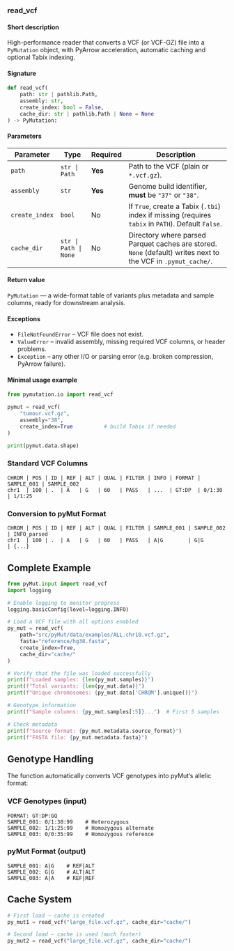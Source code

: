 ### read_vcf

#### Short description

High-performance reader that converts a VCF (or VCF-GZ) file into a `PyMutation` object, with PyArrow acceleration, automatic caching and optional Tabix indexing.&#x20;

#### Signature

```python
def read_vcf(
    path: str | pathlib.Path,
    assembly: str,
    create_index: bool = False,
    cache_dir: str | pathlib.Path | None = None
) -> PyMutation:
```

#### Parameters

| Parameter      | Type                  | Required | Description                                                                                                   |
| -------------- | --------------------- | -------- | ------------------------------------------------------------------------------------------------------------- |
| `path`         | `str \| Path`         | **Yes**  | Path to the VCF (plain or `*.vcf.gz`).                                                                        |
| `assembly`     | `str`                 | **Yes**  | Genome build identifier, **must** be `"37"` or `"38"`.                                                        |
| `create_index` | `bool`                | No       | If `True`, create a Tabix (`.tbi`) index if missing (requires `tabix` in `PATH`). Default `False`.            |
| `cache_dir`    | `str \| Path \| None` | No       | Directory where parsed Parquet caches are stored. `None` (default) writes next to the VCF in `.pymut_cache/`. |

#### Return value

`PyMutation` — a wide-format table of variants plus metadata and sample columns, ready for downstream analysis.

#### Exceptions

* `FileNotFoundError` – VCF file does not exist.
* `ValueError` – invalid assembly, missing required VCF columns, or header problems.
* `Exception` – any other I/O or parsing error (e.g. broken compression, PyArrow failure).

#### Minimal usage example

```python
from pymutation.io import read_vcf

pymut = read_vcf(
    "tumour.vcf.gz",
    assembly="38",
    create_index=True          # build Tabix if needed
)

print(pymut.data.shape)
```
### Standard VCF Columns

```
CHROM | POS | ID | REF | ALT | QUAL | FILTER | INFO | FORMAT | SAMPLE_001 | SAMPLE_002
chr1  | 100 | .  | A   | G   | 60   | PASS   | ...  | GT:DP  | 0/1:30    | 1/1:25
```

### Conversion to **pyMut** Format

```
CHROM | POS | ID | REF | ALT | QUAL | FILTER | SAMPLE_001 | SAMPLE_002 | INFO_parsed
chr1  | 100 | .  | A   | G   | 60   | PASS   | A|G        | G|G        | {...}
```

## Complete Example

```python
from pyMut.input import read_vcf
import logging

# Enable logging to monitor progress
logging.basicConfig(level=logging.INFO)

# Load a VCF file with all options enabled
py_mut = read_vcf(
    path="src/pyMut/data/examples/ALL.chr10.vcf.gz",
    fasta="reference/hg38.fasta",
    create_index=True,
    cache_dir="cache/"
)

# Verify that the file was loaded successfully
print(f"Loaded samples: {len(py_mut.samples)}")
print(f"Total variants: {len(py_mut.data)}")
print(f"Unique chromosomes: {py_mut.data['CHROM'].unique()}")

# Genotype information
print(f"Sample columns: {py_mut.samples[:5]}...")  # First 5 samples

# Check metadata
print(f"Source format: {py_mut.metadata.source_format}")
print(f"FASTA file: {py_mut.metadata.fasta}")
```

## Genotype Handling

The function automatically converts VCF genotypes into pyMut’s allelic format:

### VCF Genotypes (input)

```
FORMAT: GT:DP:GQ
SAMPLE_001: 0/1:30:99    # Heterozygous
SAMPLE_002: 1/1:25:99    # Homozygous alternate
SAMPLE_003: 0/0:35:99    # Homozygous reference
```

### pyMut Format (output)

```
SAMPLE_001: A|G    # REF|ALT
SAMPLE_002: G|G    # ALT|ALT  
SAMPLE_003: A|A    # REF|REF
```

## Cache System

```python
# First load — cache is created
py_mut1 = read_vcf("large_file.vcf.gz", cache_dir="cache/")

# Second load — cache is used (much faster)
py_mut2 = read_vcf("large_file.vcf.gz", cache_dir="cache/")
```
